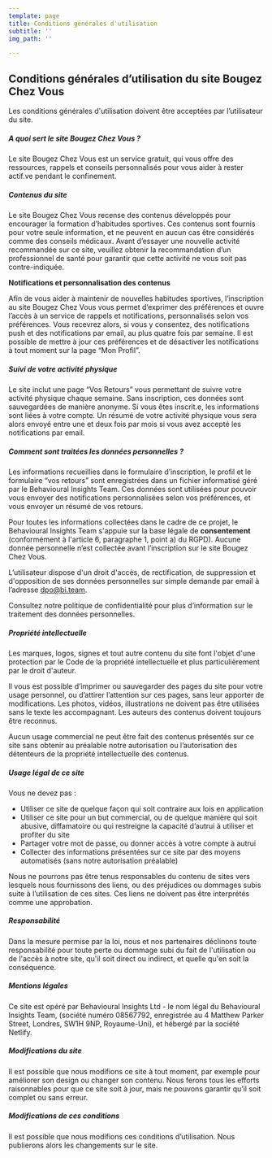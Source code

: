 ```yaml
---
template: page
title: Conditions générales d'utilisation
subtitle: ''
img_path: ''

---
```

## Conditions générales d’utilisation du site Bougez Chez Vous

Les conditions générales d'utilisation doivent être acceptées par l’utilisateur du site.

##### **A quoi sert le site Bougez Chez Vous ?**

Le site Bougez Chez Vous est un service gratuit, qui vous offre des ressources, rappels et conseils personnalisés pour vous aider à rester actif.ve pendant le confinement.

##### **Contenus du site**

Le site Bougez Chez Vous recense des contenus développés pour encourager la formation d’habitudes sportives. Ces contenus sont fournis pour votre seule information, et ne peuvent en aucun cas être considérés comme des conseils médicaux. Avant d’essayer une nouvelle activité recommandée sur ce site, veuillez obtenir la recommandation d’un professionnel de santé pour garantir que cette activité ne vous soit pas contre-indiquée.

**Notifications et personnalisation des contenus**

Afin de vous aider à maintenir de nouvelles habitudes sportives, l’inscription au site Bougez Chez Vous vous permet d’exprimer des préférences et ouvre l’accès à un service de rappels et notifications, personnalisés selon vos préférences. Vous recevrez alors, si vous y consentez, des notifications push et des notifications par email, au plus quatre fois par semaine. Il est possible de mettre à jour ces préférences et de désactiver les notifications à tout moment sur la page “Mon Profil”.

##### **Suivi de votre activité physique**

Le site inclut une page “Vos Retours” vous permettant de suivre votre activité physique chaque semaine. Sans inscription, ces données sont sauvegardées de manière anonyme. Si vous êtes inscrit.e, les informations sont liées à votre compte. Un résumé de votre activité physique vous sera alors envoyé entre une et deux fois par mois si vous avez accepté les notifications par email.

##### **Comment sont traitées les données personnelles ?**

Les informations recueillies dans le formulaire d’inscription, le profil et le formulaire “vos retours” sont enregistrées dans un fichier informatisé géré par le Behavioural Insights Team. Ces données sont utilisées pour pouvoir vous envoyer des notifications personnalisées selon vos préférences, et vous envoyer un résumé de vos retours.

Pour toutes les informations collectées dans le cadre de ce projet, le Behavioural Insights Team s'appuie sur la base légale de **consentement** (conformément à l'article 6, paragraphe 1, point a) du RGPD). Aucune donnée personnelle n’est collectée avant l’inscription sur le site Bougez Chez Vous.

L’utilisateur dispose d'un droit d'accès, de rectification, de suppression et d'opposition de ses données personnelles sur simple demande par email à l’adresse dpo@bi.team.

Consultez notre politique de confidentialité pour plus d’information sur le traitement des données personnelles.

##### **Propriété intellectuelle**

Les marques, logos, signes et tout autre contenu du site font l'objet d'une protection par le Code de la propriété intellectuelle et plus particulièrement par le droit d'auteur.

Il vous est possible d’imprimer ou sauvegarder des pages du site pour votre usage personnel, ou d’attirer l’attention sur ces pages, sans leur apporter de modifications. Les photos, vidéos, illustrations ne doivent pas être utilisées sans le texte les accompagnant. Les auteurs des contenus doivent toujours être reconnus.

Aucun usage commercial ne peut être fait des contenus présentés sur ce site sans obtenir au préalable notre autorisation ou l’autorisation des détenteurs de la propriété intellectuelle des contenus.

##### **Usage légal de ce site**

Vous ne devez pas :

* Utiliser ce site de quelque façon qui soit contraire aux lois en application
* Utiliser ce site pour un but commercial, ou de quelque manière qui soit abusive, diffamatoire ou qui restreigne la capacité d’autrui à utiliser et profiter du site
* Partager votre mot de passe, ou donner accès à votre compte à autrui
* Collecter des informations présentées sur ce site par des moyens automatisés (sans notre autorisation préalable)

Nous ne pourrons pas être tenus responsables du contenu de sites vers lesquels nous fournissons des liens, ou des préjudices ou dommages subis suite à l’utilisation de ces sites. Ces liens ne doivent pas être interprétés comme une approbation.

##### **Responsabilité**

Dans la mesure permise par la loi, nous et nos partenaires déclinons toute responsabilité pour toute perte ou dommage subi du fait de l'utilisation ou de l'accès à notre site, qu'il soit direct ou indirect, et quelle qu'en soit la conséquence.

##### **Mentions légales**

Ce site est opéré par Behavioural Insights Ltd - le nom légal du Behavioural Insights Team, (société numéro 08567792, enregistrée au 4 Matthew Parker Street, Londres, SW1H 9NP, Royaume-Uni), et hébergé par la société Netlify.

##### **Modifications du site**

Il est possible que nous modifions ce site à tout moment, par exemple pour améliorer son design ou changer son contenu. Nous ferons tous les efforts raisonnables pour que ce site soit à jour, mais ne pouvons garantir qu’il soit complet ou sans erreur.

##### **Modifications de ces conditions**

Il est possible que nous modifions ces conditions d’utilisation. Nous publierons alors les changements sur le site.